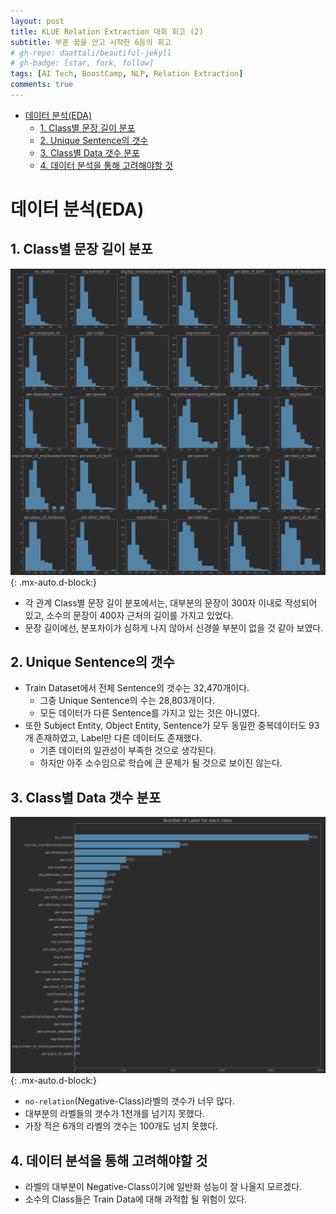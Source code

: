```yaml
---
layout: post
title: KLUE Relation Extraction 대회 회고 (2)
subtitle: 부푼 꿈을 안고 시작한 6등의 회고
# gh-repo: daattali/beautiful-jekyll
# gh-badge: [star, fork, follow]
tags: [AI Tech, BoostCamp, NLP, Relation Extraction]
comments: true
---
```


- [데이터 분석(EDA)](#데이터-분석eda)
  - [1. Class별 문장 길이 분포](#1-class별-문장-길이-분포)
  - [2. Unique Sentence의 갯수](#2-unique-sentence의-갯수)
  - [3. Class별 Data 갯수 분포](#3-class별-data-갯수-분포)
  - [4. 데이터 분석을 통해 고려해야할 것](#4-데이터-분석을-통해-고려해야할-것)

# 데이터 분석(EDA)
## 1. Class별 문장 길이 분포
![Sentence Length Distribution](/assets/img/sentence_lenghth_of_each_class.png){: .mx-auto.d-block:}
- 각 관계 Class별 문장 길이 분포에서는, 대부분의 문장이 300자 이내로 작성되어 있고, 소수의 문장이 400자 근처의 길이를 가지고 있었다.
- 문장 길이에선, 분포차이가 심하게 나지 않아서 신경쓸 부분이 없을 것 같아 보였다.

## 2. Unique Sentence의 갯수
- Train Dataset에서 전체 Sentence의 갯수는 32,470개이다.
  - 그중 Unique Sentence의 수는 28,803개이다.
  - 모든 데이터가 다른 Sentence를 가지고 있는 것은 아니였다.
- 또한 Subject Entity, Object Entity, Sentence가 모두 동일한 중복데이터도 93개 존재하였고, Label만 다른 데이터도 존재했다.
  - 기존 데이터의 일관성이 부족한 것으로 생각된다.
  - 하지만 아주 소수임으로 학습에 큰 문제가 될 것으로 보이진 않는다.

## 3. Class별 Data 갯수 분포
![Numbers of Each Class](../assets/img/numbers_each_class.png){: .mx-auto.d-block:}
- `no-relation`(Negative-Class)라벨의 갯수가 너무 많다.
- 대부분의 라벨들의 갯수가 1천개를 넘기지 못했다.
- 가장 적은 6개의 라벨의 갯수는 100개도 넘지 못했다.

## 4. 데이터 분석을 통해 고려해야할 것
- 라벨의 대부분이 Negative-Class이기에 일반화 성능이 잘 나올지 모르겠다.
- 소수의 Class들은 Train Data에 대해 과적합 될 위험이 있다.